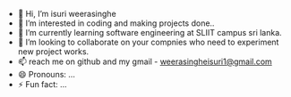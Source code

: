 - 👋 Hi, I’m isuri weerasinghe
- 👀 I’m interested in coding and making projects done..
- 🌱 I’m currently learning software engineering at SLIIT campus sri lanka.
- 💞️ I’m looking to collaborate on your compnies who need to experiment new project works.
- 📫 reach me on github and my gmail - weerasingheisuri1@gmail.com
- 😄 Pronouns: ...
- ⚡ Fun fact: ...

<!---
isuriweerasinghe/isuriweerasinghe is a ✨ special ✨ repository because its `README.md` (this file) appears on your GitHub profile.
You can click the Preview link to take a look at your changes.
--->
